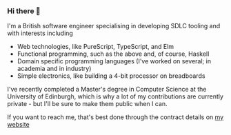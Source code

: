 ### Hi there 👋

I'm a British software engineer specialising in developing SDLC tooling and with interests including

* Web technologies, like PureScript, TypeScript, and Elm
* Functional programming, such as the above and, of course, Haskell
* Domain specific programming languages (I've worked on several; in academia and in industry)
* Simple electronics, like building a 4-bit processor on breadboards

I've recently completed a Master's degree in Computer Science at the University of Edinburgh, which is why a lot of my contributions are currently private - but I'll be sure to make them public when I can.

If you want to reach me, that's best done through the contract details on [my website](https://rlamacraft.uk)
